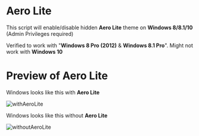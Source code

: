 # Aero Lite
This script will enable/disable hidden **Aero Lite** theme on **Windows 8/8.1/10** (Admin Privileges required)

Verified to work with "**Windows 8 Pro (2012)** & **Windows 8.1 Pro**". Might not work with **Windows 10**

# Preview of Aero Lite

Windows looks like this with **Aero Lite**

![withAeroLite](https://user-images.githubusercontent.com/78772453/132984166-768961b3-2439-467d-b81d-52008cf290ab.PNG)

Windows looks like this without **Aero Lite**

![withoutAeroLite](https://user-images.githubusercontent.com/78772453/132984224-ee081249-fd9e-4034-85e0-71e5f754b369.PNG)


